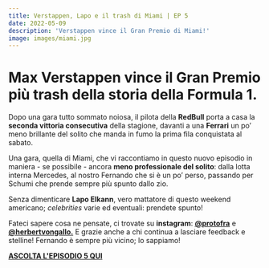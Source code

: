 ```yaml
---
title: Verstappen, Lapo e il trash di Miami | EP 5
date: 2022-05-09
description: 'Verstappen vince il Gran Premio di Miami!'
image: images/miami.jpg
---
```


# Max Verstappen vince il Gran Premio più trash della storia della Formula 1. 

Dopo una gara tutto sommato noiosa, il pilota della **RedBull** porta a casa la **seconda vittoria consecutiva** della stagione, davanti a una **Ferrari** un po’ meno brillante del solito che manda in fumo la prima fila conquistata al sabato. 

Una gara, quella di Miami, che vi raccontiamo in questo nuovo episodio in maniera - se possibile - ancora **meno professionale del solito**: dalla lotta interna Mercedes, al nostro Fernando che si è un po’ perso, passando per Schumi che prende sempre più spunto dallo zio. 

Senza dimenticare **Lapo Elkann**, vero mattatore di questo weekend americano; _celebrities_ varie ed eventuali: prendete spunto!  

Fateci sapere cosa ne pensate, ci trovate su **instagram**: **[@protofra](https://www.instagram.com/protofra/?hl=it)** e **[@herbertvongallo.](https://www.instagram.com/herbertvongallo/?hl=it)** E grazie anche a chi continua a lasciare feedback e stelline! Fernando è sempre più vicino; lo sappiamo! 

**[ASCOLTA L'EPISODIO 5 QUI](https://open.spotify.com/show/6wcY5mpmlceww6YUyx5lSL?si=55972607fa1240c9)**